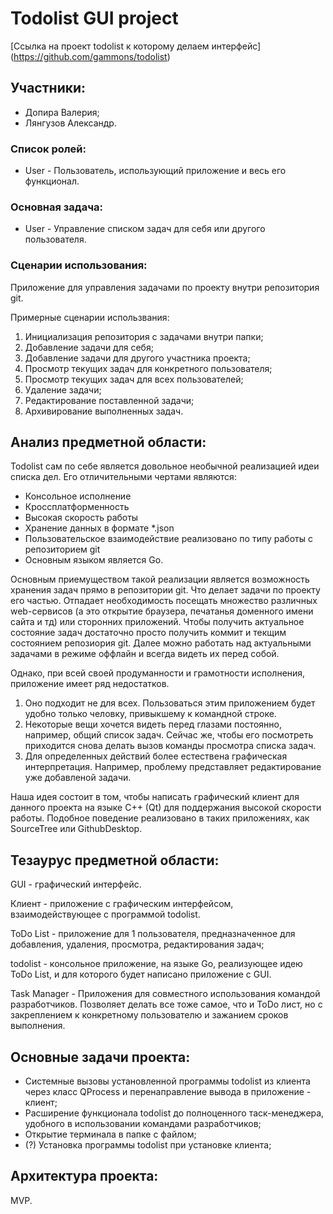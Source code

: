 # Todolist GUI project
[Ссылка на проект todolist к которому делаем интерфейс] (https://github.com/gammons/todolist)


## Участники:
* Допира Валерия;
* Лянгузов Александр.

### Список ролей:
* User - Пользователь, использующий приложение и весь его функционал.

### Основная задача:

* User - Управление списком задач для себя или другого пользователя.

### Сценарии использования:

	
Приложение для управления задачами по проекту внутри репозитория git.

Примерные сценарии использвания:
1. Инициализация репозитория с задачами внутри папки;
1. Добавление задачи для себя;
1. Добавление задачи для другого участника проекта;
1. Просмотр текущих задач для конкретного пользователя;
1. Просмотр текущих задач для всех пользователей;
1. Удаление задачи;
1. Редактирование поставленной задачи;
1. Архивирование выполненных задач.



## Анализ предметной области:
Todolist сам по себе является довольное необычной реализацией идеи списка дел. Его отличительными чертами являются:

* Консольное исполнение
* Кроссплатформенность
* Высокая скорость работы
* Хранение данных в формате *.json
* Пользовательское взаимодействие реализовано по типу работы с репозиторием git
* Основным языком является Go.

Основным приемуществом такой реализации является возможность хранения задач прямо в репозитории git. Что делает задачи по проекту его частью. Отпадает необходимость посещать множество различных web-сервисов (а это открытие браузера, печатанья доменного имени сайта и тд) или сторонних приложений. Чтобы получить актуальное состояние задач достаточно просто получить коммит и текщим состоянием репозиория git. Далее можно работать над актуальными задачами в режиме оффлайн и всегда видеть их перед собой.

Однако, при всей своей продуманности и грамотности исполнения, приложение имеет ряд недостатков.

1. Оно подходит не для всех. Пользоваться этим приложением будет удобно только человку, привыкшему к командной строке.
1. Некоторые вещи хочется видеть перед глазами постоянно, например, общий список задач. Сейчас же, чтобы его посмотреть приходится снова делать вызов команды просмотра списка задач.
1. Для определенных действий более естествена графическая интерпретация. Например, проблему представляет редактирование уже добавленой задачи.

Наша идея состоит в том, чтобы написать графический клиент для данного проекта на языке C++ (Qt) для поддержания высокой скорости работы. Подобное поведение реализовано в таких приложениях, как SourceTree или GithubDesktop.

## Тезаурус предметной области:

GUI - графический интерфейс.

Клиент - приложение с графическим интерфейсом, взаимодействующее с программой todolist.

ToDo List - приложение для 1 пользователя, предназначенное для добавления, удаления, просмотра, редактирования задач;

todolist - консольное приложение, на языке Go, реализующее идею ToDo List, и для которого будет написано приложение с GUI.

Task Manager - Приложения для совместного использования командой разработчиков. Позволяет делать все тоже самое, что и ToDo лист, но с закреплением к конкретному пользователю и зажанием сроков выполнения.

## Основные задачи проекта:

* Системные вызовы установленной программы todolist из клиента через класс QProcess и перенаправление вывода в приложение - клиент;
* Расширение функционала todolist до полноценного таск-менеджера, удобного в использовании командами разработчиков;
* Открытие терминала в папке с файлом;
* (?) Установка программы todolist при установке клиента;

## Архитектура проекта:

MVP.

 